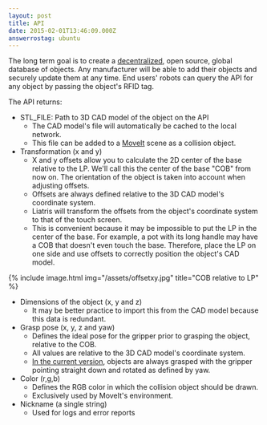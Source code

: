 ```yaml
---
layout: post
title: API
date: 2015-02-01T13:46:09.000Z
answerrostag: ubuntu
---
```


The long term goal is to create a [decentralized](http://www.cnbc.com/2014/11/13/forget-currency-bitcoin-tech-could-disrupt-massively.html), open source, global database of objects.  Any manufacturer will be able to add their objects and securely update them at any time. End users' robots can query the API for any object by passing the object's RFID tag.

The API returns:
- STL_FILE: Path to 3D CAD model of the object on the API
  - The CAD model's file will automatically be cached to the local network.
  - This file can be added to a [MoveIt](http://liatris.org/2015/02/01/9/) scene as a collision object.
- Transformation (x and y)
  - X and y offsets allow you to calculate the 2D center of the base relative to the LP.  We'll call this the center of the base "COB" from now on. The orientation of the object is taken into account when adjusting offsets.
  - Offsets are always defined relative to the 3D CAD model's coordinate system.
  - Liatris will transform the offsets from the object's coordinate system to that of the  touch screen.
  - This is convenient because it may be impossible to put the LP in the center of the base. For example, a pot with its long handle may have a COB that doesn't even touch the base. Therefore, place the LP on one side and use offsets to correctly position the object's CAD model.

{% include image.html img="/assets/offsetxy.jpg" title="COB relative to LP" %}

- Dimensions of the object (x, y and z)
  - It may be better practice to import this from the CAD model because this data is redundant.
- Grasp pose (x, y, z and yaw)
  - Defines the ideal pose for the gripper prior to grasping the object, relative to the COB.
  - All values are relative to the 3D CAD model's coordinate system.
  - [In the current version](http://liatris.org/2015/02/01/11/), objects are always grasped with the gripper pointing straight down and rotated as defined by yaw.
- Color (r,g,b)
  - Defines the RGB color in which the collision object should be drawn.
  - Exclusively used by MoveIt's environment.
- Nickname (a single string)
  - Used for logs and error reports
